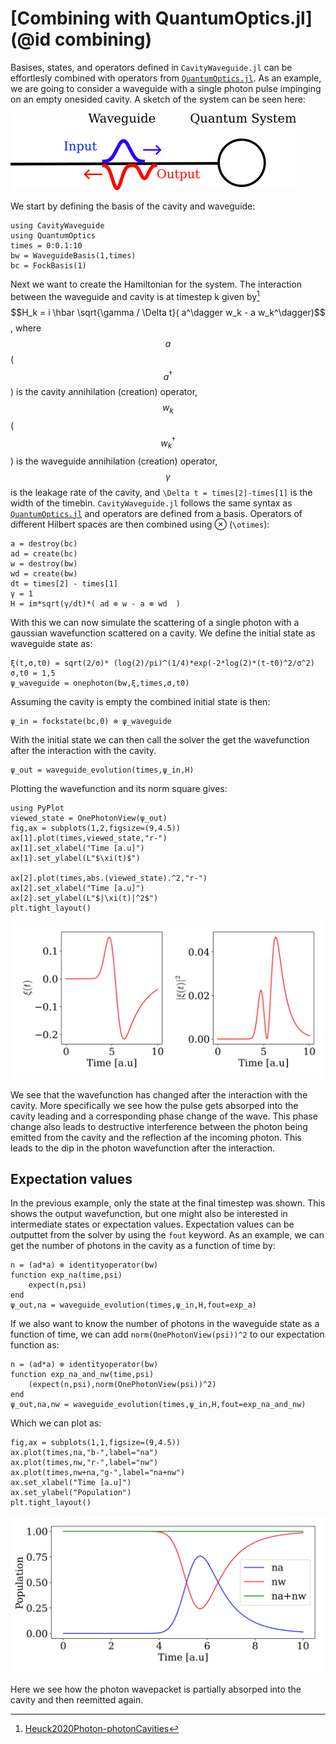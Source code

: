 # [Combining with QuantumOptics.jl](@id combining)

Basises, states, and operators defined in `CavityWaveguide.jl` can be effortlesly combined with operators from [`QuantumOptics.jl`](https://qojulia.org/). As an example, we are going to consider a waveguide with a single photon pulse impinging on an empty onesided cavity. A sketch of the system can be seen here:

![alt text](inputoutput_onewaveguide.png)

We start by defining the basis of the cavity and waveguide:

```jldoctest
using CavityWaveguide
using QuantumOptics
times = 0:0.1:10
bw = WaveguideBasis(1,times)
bc = FockBasis(1)
```

Next we want to create the Hamiltonian for the system. The interaction between the waveguide and cavity is at timestep k given by[^1] $$H_k = i \hbar \sqrt{\gamma / \Delta t}( a^\dagger w_k - a w_k^\dagger)$$, where $$a$$     ($$a^\dagger$$) is the cavity annihilation (creation) operator, $$w_k$$($$w_k^\dagger$$) is the waveguide annihilation (creation) operator, $$\gamma$$ is the leakage rate of the cavity, and `\Delta t = times[2]-times[1]` is the width of the timebin. `CavityWaveguide.jl` follows the same syntax as [`QuantumOptics.jl`](https://qojulia.org/) and operators are defined from a basis. Operators of different Hilbert spaces are then combined using ⊗ (``\otimes``):

```jldoctest
a = destroy(bc)
ad = create(bc)
w = destroy(bw)
wd = create(bw)
dt = times[2] - times[1]
γ = 1
H = im*sqrt(γ/dt)*( ad ⊗ w - a ⊗ wd  )
```

With this we can now simulate the scattering of a single photon with a gaussian wavefunction scattered on a cavity. We define the initial state as waveguide state as:

```jldoctest
ξ(t,σ,t0) = sqrt(2/σ)* (log(2)/pi)^(1/4)*exp(-2*log(2)*(t-t0)^2/σ^2)
σ,t0 = 1,5
ψ_waveguide = onephoton(bw,ξ,times,σ,t0)
```

Assuming the cavity is empty the combined initial state is then:

```jldoctest
ψ_in = fockstate(bc,0) ⊗ ψ_waveguide
```

With the initial state we can then call the solver the get the wavefunction after the interaction with the cavity.

```jldoctest
ψ_out = waveguide_evolution(times,ψ_in,H)
```

Plotting the wavefunction and its norm square gives:

```jldoctest
using PyPlot
viewed_state = OnePhotonView(ψ_out)
fig,ax = subplots(1,2,figsize=(9,4.5))
ax[1].plot(times,viewed_state,"r-")
ax[1].set_xlabel("Time [a.u]")
ax[1].set_ylabel(L"$\xi(t)$")

ax[2].plot(times,abs.(viewed_state).^2,"r-")
ax[2].set_xlabel("Time [a.u]")
ax[2].set_ylabel(L"$|\xi(t)|^2$")
plt.tight_layout()
```
![alt text](scat_onephoton.jpg)

We see that the wavefunction has changed after the interaction with the cavity. More specifically we see how the pulse gets absorped into the cavity leading and a corresponding phase change of the wave. This phase change also leads to destructive interference between the photon being emitted from the cavity and the reflection af the incoming photon. This leads to the dip in the photon wavefunction after the interaction.

## Expectation values

In the previous example, only the state at the final timestep was shown. This shows the output wavefunction, but one might also be interested in intermediate states or expectation values. Expectation values can be outputtet from the solver by using the `fout` keyword. As an example, we can get the number of photons in the cavity as a function of time by:

```jldoctest
n = (ad*a) ⊗ identityoperator(bw)
function exp_na(time,psi)
    expect(n,psi)
end
ψ_out,na = waveguide_evolution(times,ψ_in,H,fout=exp_a)
```

If we also want to know the number of photons in the waveguide state as a function of time, we can add `norm(OnePhotonView(psi))^2` to our expectation function as:

```jldoctest
n = (ad*a) ⊗ identityoperator(bw)
function exp_na_and_nw(time,psi)
    (expect(n,psi),norm(OnePhotonView(psi))^2)
end
ψ_out,na,nw = waveguide_evolution(times,ψ_in,H,fout=exp_na_and_nw)
```

Which we can plot as:

```jldoctest
fig,ax = subplots(1,1,figsize=(9,4.5))
ax.plot(times,na,"b-",label="na")
ax.plot(times,nw,"r-",label="nw")
ax.plot(times,nw+na,"g-",label="na+nw")
ax.set_xlabel("Time [a.u]")
ax.set_ylabel("Population")
plt.tight_layout()
```
![alt text](photon_number.jpg)

Here we see how the photon wavepacket is partially absorped into the cavity and then reemitted again.


[^1]: [Heuck2020Photon-photonCavities](@cite)